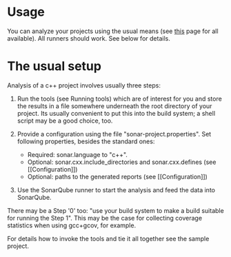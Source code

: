 # Usage

You can analyze your projects using the usual means (see [this](http://docs.codehaus.org/display/SONAR/Installing+and+Configuring+Sonar+Runner) page for all available). All runners should work. See below for details.

# The usual setup

Analysis of a c++ project involves usually three steps:

1. Run the tools (see Running tools) which are of interest for you and store the results in a file somewhere underneath the root directory of your project. Its usually convenient to put this into the build system; a shell script may be a good choice, too.

2. Provide a configuration using the file "sonar-project.properties". Set following properties, besides the standard ones:

   - Required: sonar.language to "c++".
   - Optional: sonar.cxx.include_directories and sonar.cxx.defines (see [[Configuration]])
   - Optional: paths to the generated reports (see [[Configuration]])

3. Use the SonarQube runner  to start the analysis and feed the data into SonarQube.

There may be a Step '0' too: "use your build system to make a build suitable for running the Step 1". This may be the case for collecting coverage statistics when using gcc+gcov, for example.

For details how to invoke the tools and tie it all together see the sample project.
